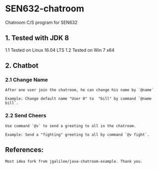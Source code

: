 # SEN632-chatroom
Chatroom C/S program for SEN632

## 1. Tested with JDK 8
1.1 Tested on Linux 16.04 LTS
1.2 Tested on Win 7 x64

## 2. Chatbot

### 2.1 Change Name
    After one user join the chatroom, he can change his name by `@name`

    Example: Change default name "User 0" to  "bill" by command `@name bill`.
    
### 2.2 Send Cheers
    Use command `@v` to send a greeting to all in the chatroom.
    
    Example: Send a "fighting" greeting to all by command `@v fight`.
    
## References:
    Most idea fork from jgalilee/java-chatroom-example. Thank you.
